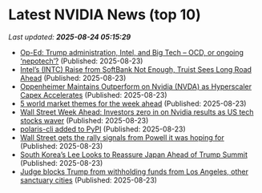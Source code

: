 # Latest NVIDIA News (top 10)
_Last updated: **2025-08-24 05:15:29**_

- [Op-Ed: Trump administration, Intel, and Big Tech – OCD, or ongoing ‘nepotech’?](https://www.digitaljournal.com/business/op-ed-trump-administration-intel-and-big-tech-ocd-or-ongoing-nepotech/article) (Published: 2025-08-23)
- [Intel’s (INTC) Raise from SoftBank Not Enough, Truist Sees Long Road Ahead](https://finance.yahoo.com/news/intel-intc-raise-softbank-not-043839698.html) (Published: 2025-08-23)
- [Oppenheimer Maintains Outperform on Nvidia (NVDA) as Hyperscaler Capex Accelerates](https://finance.yahoo.com/news/oppenheimer-maintains-outperform-nvidia-nvda-043834274.html) (Published: 2025-08-23)
- [5 world market themes for the week ahead](https://economictimes.indiatimes.com/markets/stocks/news/5-world-market-themes-for-the-week-ahead/articleshow/123465877.cms) (Published: 2025-08-23)
- [Wall Street Week Ahead: Investors zero in on Nvidia results as US tech stocks waver](https://economictimes.indiatimes.com/markets/stocks/news/wall-st-week-ahead-investors-zero-in-on-nvidia-results-as-us-tech-stocks-waver/articleshow/123465831.cms) (Published: 2025-08-23)
- [polaris-cli added to PyPI](https://pypi.org/project/polaris-cli/) (Published: 2025-08-23)
- [Wall Street gets the rally signals from Powell it was hoping for](https://www.moneycontrol.com/news/business/markets/wall-street-gets-the-rally-signals-from-powell-it-was-hoping-for-13481227.html) (Published: 2025-08-23)
- [South Korea’s Lee Looks to Reassure Japan Ahead of Trump Summit](https://biztoc.com/x/2fe896361d11bbab) (Published: 2025-08-23)
- [Judge blocks Trump from withholding funds from Los Angeles, other sanctuary cities](https://biztoc.com/x/6287251d04025644) (Published: 2025-08-23)
